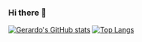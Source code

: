 ### Hi there 👋

[![Gerardo's GitHub stats](https://github-readme-stats.vercel.app/api?username=gvaldez0290&show_icons=true&theme=gotham&hide=prs)](https://github.com/gvaldez0290/github-readme-stats)
[![Top Langs](https://github-readme-stats.vercel.app/api/top-langs/?username=gvaldez0290&show_icons=true&theme=gotham)](https://github.com/gvaldez0290/github-readme-stats)
<!--
**gvaldez0290/gvaldez0290** is a ✨ _special_ ✨ repository because its `README.md` (this file) appears on your GitHub profile.


Here are some ideas to get you started:

- 🔭 I’m currently working on ...
- 🌱 I’m currently learning ...
- 👯 I’m looking to collaborate on ...
- 🤔 I’m looking for help with ...
- 💬 Ask me about ...
- 📫 How to reach me: ...
- 😄 Pronouns: ...
- ⚡ Fun fact: ...
[![Top Langs](https://github-readme-stats.vercel.app/api/top-langs/?username=gvaldez0290&layout=compact&show_icons=true&theme=chartreuse-dark)](https://github.com/gvaldez0290/github-readme-stats)
-->


